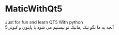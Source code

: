 # MaticWithQt5
Just for fun and learn QT5 With python<br>
آنچه به ما نگو تیک ,ماتیک  تو نیستیم می شود با پایتون و کیوتی5
